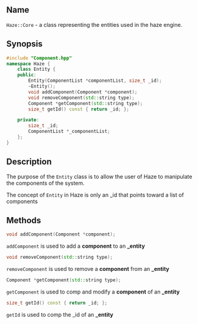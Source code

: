 ## Name

`Haze::Core` - a class representing the entities used in the haze engine.

## Synopsis

```cpp
#include "Component.hpp"
namespace Haze {
	class Entity {
	public:
		Entity(ComponentList *componentList, size_t _id);
		~Entity();
		void addComponent(Component *component);
		void removeComponent(std::string type);
		Component *getComponent(std::string type);
		size_t getId() const { return _id; };

	private:
		size_t _id;
		ComponentList *_componentList;
	};
}
```

## Description

The purpose of the `Entity` class is to allow the user of Haze to manipulate the components of the system.

The concept of `Entity` in Haze is only an _id that points toward a list of components

## Methods

```cpp
void addComponent(Component *component);
```

`addComponent` is used to add a **component** to an **_entity**

```cpp
void removeComponent(std::string type);
```

`removeComponent` is used to remove a **component** from an **_entity**

```cpp
Component *getComponent(std::string type);
```

`getComponent` is used to comp and modify a **component** of an **_entity**

```cpp
size_t getId() const { return _id; };
```

`getId` is used to comp the _id of an **_entity**
